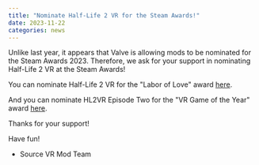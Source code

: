 ```yaml
---
title: "Nominate Half-Life 2 VR for the Steam Awards!"
date: 2023-11-22
categories: news
---
```


Unlike last year, it appears that Valve is allowing mods to be nominated for the Steam Awards 2023.
Therefore, we ask for your support in nominating Half-Life 2 VR at the Steam Awards!

You can nominate Half-Life 2 VR for the "Labor of Love" award [here](https://steamcommunity.com/games/658920/announcements/detail/3891734982319032033).

And you can nominate HL2VR Episode Two for the "VR Game of the Year" award [here](https://steamcommunity.com/games/2177760/announcements/detail/3898490381762137349).

Thanks for your support!


Have fun!

- Source VR Mod Team
